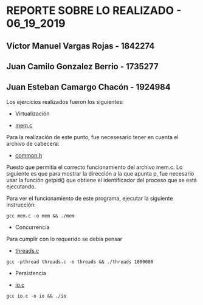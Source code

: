 # REPORTE SOBRE LO REALIZADO - 06_19_2019

## Víctor Manuel Vargas Rojas  - 1842274
## Juan Camilo Gonzalez Berrio - 1735277 
## Juan Esteban Camargo Chacón - 1924984

Los ejercicios realizados fueron los siguientes:

* Virtualización

* [mem.c](mem.c)

Para la realización de este punto, fue necesesario tener en cuenta el archivo de cabecera:

* [common.h](common.h)

Puesto que permitia el correcto funcionamiento del archivo mem.c. Lo siguiente es que
para mostrar la dirección a la que apunta p, fue necesario usar la función getpid() que
obtiene el identificador del proceso que se está ejecutando.
 
Para ver el funcionamiento de este programa, ejecutar la siguiente instrucción:

```
gcc mem.c -o mem && ./mem

```
* Concurrencia

Para cumplir con lo requerido se debía pensar

* [threads.c](threads.c)

```
gcc -pthread threads.c -o threads && ./threads 1000000

```

* Persistencia

* [io.c](io.c)
```
gcc io.c -o io && ./io

```
